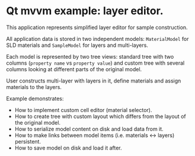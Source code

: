 # Qt mvvm example: layer editor.

This application represents simplified layer editor for sample construction.

All application data is stored in two independent models: `MaterialModel` for SLD
materials and `SampleModel` for layers and multi-layers.

Each model is represented by two tree views: standard tree with two columns (`property name`
vs `property value`) and custom tree with several columns looking at different parts of
the original model.

User constructs multi-layer with layers in it, define materials and assign materials to the layers.

Example demonstrates:

+ How to implement custom cell editor (material selector).
+ How to create tree with custom layout which differs from the layout of the original model.
+ How to serialize model content on disk and load data from it.
+ How to make links between model items (i.e. materials <-> layers) persistent.
+ How to save model on disk and load it after.



